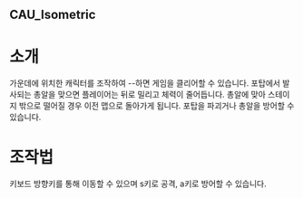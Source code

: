 ## CAU_Isometric
# 소개
가운데에 위치한 캐릭터를 조작하여 --하면 게임을 클리어할 수 있습니다. 포탑에서 발사되는 총알을 맞으면 플레이어는 뒤로 밀리고 체력이 줄어듭니다. 총알에 맞아 스테이지 밖으로 떨어질 경우 이전 맵으로 돌아가게 됩니다. 포탑을 파괴거나 총알을 방어할 수 있습니다.
# 조작법
키보드 방향키를 통해 이동할 수 있으며 s키로 공격, a키로 방어할 수 있습니다.
